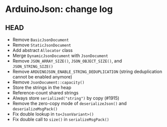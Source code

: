 ArduinoJson: change log
=======================

HEAD
----

* Remove `BasicJsonDocument`
* Remove `StaticJsonDocument`
* Add abstract `Allocator` class
* Merge `DynamicJsonDocument` with `JsonDocument`
* Remove `JSON_ARRAY_SIZE()`, `JSON_OBJECT_SIZE()`, and `JSON_STRING_SIZE()`
* Remove `ARDUINOJSON_ENABLE_STRING_DEDUPLICATION` (string deduplication cannot be enabled anymore)
* Remove `JsonDocument::capacity()`
* Store the strings in the heap
* Reference-count shared strings
* Always store `serialized("string")` by copy (#1915)
* Remove the zero-copy mode of `deserializeJson()` and `deserializeMsgPack()`
* Fix double lookup in `to<JsonVariant>()`
* Fix double call to `size()` in `serializeMsgPack()`